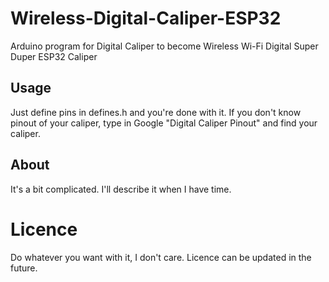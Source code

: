 # Wireless-Digital-Caliper-ESP32
Arduino program for Digital Caliper to become Wireless Wi-Fi Digital Super Duper ESP32 Caliper

## Usage
Just define pins in defines.h and you're done with it. If you don't know pinout of your caliper, type in Google "Digital Caliper Pinout" and find your caliper.

## About
It's a bit complicated. I'll describe it when I have time.

# Licence
Do whatever you want with it, I don't care. Licence can be updated in the future.
 
 
 
 
 
 
 
 
